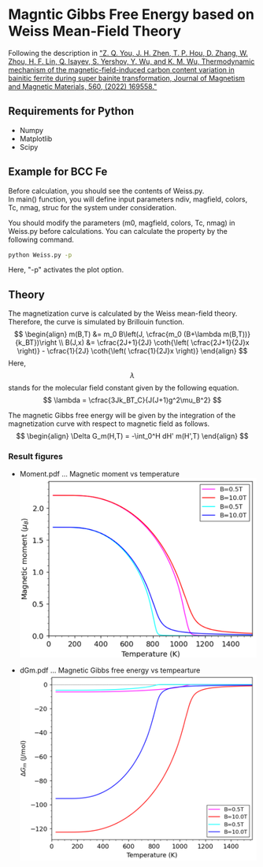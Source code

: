 # Magntic Gibbs Free Energy based on Weiss Mean-Field Theory
Following the description in ["Z. Q. You, J. H. Zhen, T. P. Hou, D. Zhang, W. Zhou, H. F. Lin, Q. Isayev, S. Yershov, Y. Wu, and K. M. Wu, Thermodynamic mechanism of the magnetic-field-induced carbon content variation in bainitic ferrite during super bainite transformation, Journal of Magnetism and Magnetic Materials, 560, (2022) 169558."](https://doi.org/10.1016/j.jmmm.2022.169558)

## Requirements for Python
- Numpy
- Matplotlib
- Scipy

## Example for BCC Fe
Before calculation, you should see the contents of Weiss.py.  
In main() function, you will define input parameters ndiv, magfield, colors, Tc, nmag, struc for the system under consideration.

You should modify the parameters (m0, magfield, colors, Tc, nmag) in Weiss.py before calculations.
You can calculate the property by the following command.
```bash
python Weiss.py -p
```
Here, "-p" activates the plot option.

## Theory
The magnetization curve is calculated by the Weiss mean-field theory.
Therefore, the curve is simulated by Brillouin function. 
$$
\begin{align}
m(B,T) &= m_0 B\left(J, \cfrac{m_0 (B+\lambda m(B,T))}{k_BT})\right \\
B(J,x) &= \cfrac{2J+1}{2J} \coth{\left( \cfrac{2J+1}{2J}x \right)} - \cfrac{1}{2J} \coth{\left( \cfrac{1}{2J}x \right)}
\end{align}
$$
Here, $${\lambda}$$ stands for the molecular field constant given by the following equation.
$$
\lambda = \cfrac{3Jk_BT_C}{J(J+1)g^2\mu_B^2}
$$

The magnetic Gibbs free energy will be given by the integration of the magnetization curve with respect to magnetic field as follows.
$$
\begin{align}
\Delta G_m(H,T) = -\int_0^H dH' m(H',T)
\end{align}
$$

### Result figures
- Moment.pdf ... Magnetic moment vs temperature
![](figs/Moment.png)

- dGm.pdf ... Magnetic Gibbs free energy vs tempearture
![](figs/dGm.png)
